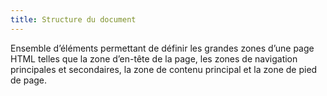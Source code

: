 ```yaml
---
title: Structure du document 
---
```


Ensemble d’éléments permettant de définir les grandes zones d’une page HTML
telles que la zone d’en-tête de la page, les zones de navigation principales
et secondaires, la zone de contenu principal et la zone de pied de page.

